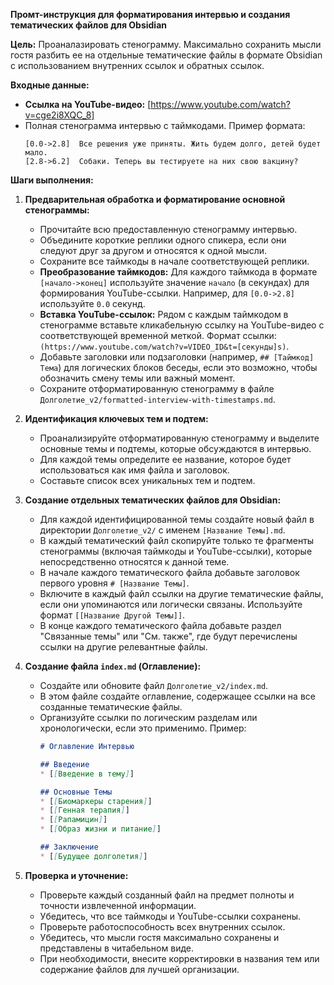 **Промт-инструкция для форматирования интервью и создания тематических файлов для Obsidian**

**Цель:** 
Проаналазировать стенограмму. 
Максимально сохранить мысли гостя разбить ее на отдельные тематические файлы в формате Obsidian с использованием внутренних ссылок и обратных ссылок.

**Входные данные:**
*   **Ссылка на YouTube-видео:** [https://www.youtube.com/watch?v=cge2i8XQC_8]
*   Полная стенограмма интервью с таймкодами. Пример формата:
    ```
    [0.0->2.8]  Все решения уже приняты. Жить будем долго, детей будет мало.
    [2.8->6.2]  Собаки. Теперь вы тестируете на них свою вакцину?
    ```

**Шаги выполнения:**

1.  **Предварительная обработка и форматирование основной стенограммы:**
    *   Прочитайте всю предоставленную стенограмму интервью.
    *   Объедините короткие реплики одного спикера, если они следуют друг за другом и относятся к одной мысли.
    *   Сохраните все таймкоды в начале соответствующей реплики.
    *   **Преобразование таймкодов:** Для каждого таймкода в формате `[начало->конец]` используйте значение `начало` (в секундах) для формирования YouTube-ссылки. Например, для `[0.0->2.8]` используйте `0.0` секунд.
    *   **Вставка YouTube-ссылок:** Рядом с каждым таймкодом в стенограмме вставьте кликабельную ссылку на YouTube-видео с соответствующей временной меткой. Формат ссылки: `(https://www.youtube.com/watch?v=VIDEO_ID&t=[секунды]s)`.
    *   Добавьте заголовки или подзаголовки (например, `## [Таймкод] Тема`) для логических блоков беседы, если это возможно, чтобы обозначить смену темы или важный момент.
    *   Сохраните отформатированную стенограмму в файле `Долголетие_v2/formatted-interview-with-timestamps.md`.

2.  **Идентификация ключевых тем и подтем:**
    *   Проанализируйте отформатированную стенограмму и выделите основные темы и подтемы, которые обсуждаются в интервью.
    *   Для каждой темы определите ее название, которое будет использоваться как имя файла и заголовок.
    *   Составьте список всех уникальных тем и подтем.

3.  **Создание отдельных тематических файлов для Obsidian:**
    *   Для каждой идентифицированной темы создайте новый файл в директории `Долголетие_v2/` с именем `[Название Темы].md`.
    *   В каждый тематический файл скопируйте только те фрагменты стенограммы (включая таймкоды и YouTube-ссылки), которые непосредственно относятся к данной теме.
    *   В начале каждого тематического файла добавьте заголовок первого уровня `# [Название Темы]`.
    *   Включите в каждый файл ссылки на другие тематические файлы, если они упоминаются или логически связаны. Используйте формат `[[Название Другой Темы]]`.
    *   В конце каждого тематического файла добавьте раздел "Связанные темы" или "См. также", где будут перечислены ссылки на другие релевантные файлы.

4.  **Создание файла `index.md` (Оглавление):**
    *   Создайте или обновите файл `Долголетие_v2/index.md`.
    *   В этом файле создайте оглавление, содержащее ссылки на все созданные тематические файлы.
    *   Организуйте ссылки по логическим разделам или хронологически, если это применимо. Пример:
        ```markdown
        # Оглавление Интервью

        ## Введение
        * [[Введение в тему]]

        ## Основные Темы
        * [[Биомаркеры старения]]
        * [[Генная терапия]]
        * [[Рапамицин]]
        * [[Образ жизни и питание]]

        ## Заключение
        * [[Будущее долголетия]]
        ```

5.  **Проверка и уточнение:**
    *   Проверьте каждый созданный файл на предмет полноты и точности извлеченной информации.
    *   Убедитесь, что все таймкоды и YouTube-ссылки сохранены.
    *   Проверьте работоспособность всех внутренних ссылок.
    *   Убедитесь, что мысли гостя максимально сохранены и представлены в читабельном виде.
    *   При необходимости, внесите корректировки в названия тем или содержание файлов для лучшей организации.
